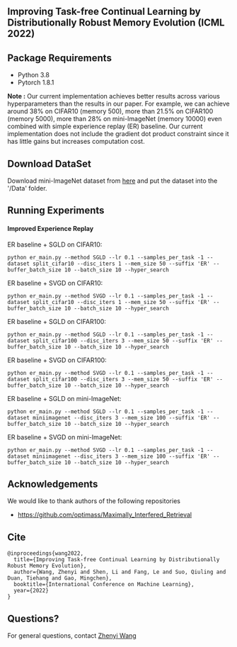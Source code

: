 ## Improving Task-free Continual Learning by Distributionally Robust Memory Evolution (ICML 2022)


## Package Requirements 
- Python 3.8
- Pytorch 1.8.1


**Note :** Our current implementation achieves better results across various hyperparameters than the results in our paper. For example, we can achieve around 38% on CIFAR10 (memory 500), more than 21.5% on CIFAR100 (memory 5000), more than 28% on mini-ImageNet (memory 10000) even combined with simple experience replay (ER) baseline. Our current implementation does not include the gradient dot product constraint since it has little gains but increases computation cost. 


## Download DataSet

Download mini-ImageNet dataset from [here](https://drive.google.com/file/d/1Qkng7kPnL5akXzqvsjLMuP5rFfFZXYy0/view?usp=sharing) and put the dataset into the '/Data' folder.

## Running Experiments


#### Improved Experience Replay

ER baseline + SGLD on CIFAR10:  </br>

`python er_main.py --method SGLD --lr 0.1 --samples_per_task -1 --dataset split_cifar10 --disc_iters 1 --mem_size 50 --suffix 'ER' --buffer_batch_size 10 --batch_size 10 --hyper_search`


ER baseline + SVGD on CIFAR10:  </br>

`python er_main.py --method SVGD --lr 0.1 --samples_per_task -1 --dataset split_cifar10 --disc_iters 1 --mem_size 50 --suffix 'ER' --buffer_batch_size 10 --batch_size 10 --hyper_search`


ER baseline + SGLD on CIFAR100:  </br>

`python er_main.py --method SGLD --lr 0.1 --samples_per_task -1 --dataset split_cifar100 --disc_iters 3 --mem_size 50 --suffix 'ER' --buffer_batch_size 10 --batch_size 10 --hyper_search`


ER baseline + SVGD on CIFAR100:  </br>

`python er_main.py --method SVGD --lr 0.1 --samples_per_task -1 --dataset split_cifar100 --disc_iters 3 --mem_size 50 --suffix 'ER' --buffer_batch_size 10 --batch_size 10 --hyper_search`


ER baseline + SGLD on mini-ImageNet:  </br>

`python er_main.py --method SGLD --lr 0.1 --samples_per_task -1 --dataset miniimagenet --disc_iters 3 --mem_size 100 --suffix 'ER' --buffer_batch_size 10 --batch_size 10 --hyper_search`

ER baseline + SVGD on mini-ImageNet:  </br>

`python er_main.py --method SVGD --lr 0.1 --samples_per_task -1 --dataset miniimagenet --disc_iters 3 --mem_size 100 --suffix 'ER' --buffer_batch_size 10 --batch_size 10 --hyper_search`



## Acknowledgements 
We would like to thank authors of the following repositories </br>
* https://github.com/optimass/Maximally_Interfered_Retrieval



## Cite
```
@inproceedings{wang2022,
  title={Improving Task-free Continual Learning by Distributionally Robust Memory Evolution},
  author={Wang, Zhenyi and Shen, Li and Fang, Le and Suo, Qiuling and Duan, Tiehang and Gao, Mingchen},
  booktitle={International Conference on Machine Learning},
  year={2022}
}
```



## Questions?

For general questions, contact [Zhenyi Wang](zhenyiwa@buffalo.edu)  </br>




